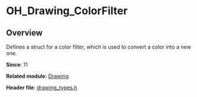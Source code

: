 # OH_Drawing_ColorFilter

## Overview

Defines a struct for a color filter, which is used to convert a color into a new one.

**Since**: 11

**Related module**: [Drawing](capi-drawing.md)

**Header file**: [drawing_types.h](capi-drawing-types-h.md)
